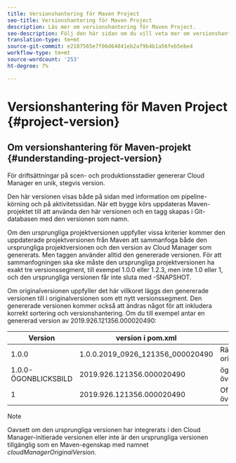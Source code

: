 ```yaml
---
title: Versionshantering för Maven Project
seo-title: Versionshantering för Maven Project
description: Läs mer om versionshantering för Maven Project.
seo-description: Följ den här sidan om du vill veta mer om versionshantering för Maven Project.
translation-type: tm+mt
source-git-commit: e2187565e7f06d64841eb2af9b4b1a56feb5ebe4
workflow-type: tm+mt
source-wordcount: '253'
ht-degree: 7%

---
```



# Versionshantering för Maven Project {#project-version}

## Om versionshantering för Maven-projekt {#understanding-project-version}

För driftsättningar på scen- och produktionsstadier genererar Cloud Manager en unik, stegvis version.

Den här versionen visas både på sidan med information om pipeline-körning och på aktivitetssidan. När ett bygge körs uppdateras Maven-projektet till att använda den här versionen och en tagg skapas i Git-databasen med den versionen som namn.

Om den ursprungliga projektversionen uppfyller vissa kriterier kommer den uppdaterade projektversionen från Maven att sammanfoga både den ursprungliga projektversionen och den version av Cloud Manager som genererats. Men taggen använder alltid den genererade versionen. För att sammanfogningen ska ske måste den ursprungliga projektversionen ha exakt tre versionssegment, till exempel 1.0.0 eller 1.2.3, men inte 1.0 eller 1, och den ursprungliga versionen får inte sluta med -SNAPSHOT.

Om originalversionen uppfyller det här villkoret läggs den genererade versionen till i originalversionen som ett nytt versionssegment. Den genererade versionen kommer också att ändras något för att inkludera korrekt sortering och versionshantering. Om du till exempel antar en genererad version av 2019.926.121356.000020490:

| **Version** | **version i pom.xml** | **Kommentar** |
|---|---|---|
| 1.0.0 | 1.0.0.2019_0926_121356_000020490 | Rätt formaterad originalversion |
| 1.0.0-ÖGONBLICKSBILD | 2019.926.121356.000020490 | ögonblicksbildsversion, överskriven |
| 1 | 2019.926.121356.000020490 | Ofullständig version, överskriven |

>[!NOTE]
>
>Oavsett om den ursprungliga versionen har integrerats i den Cloud Manager-initierade versionen eller inte är den ursprungliga versionen tillgänglig som en Maven-egenskap med namnet *cloudManagerOriginalVersion.*
